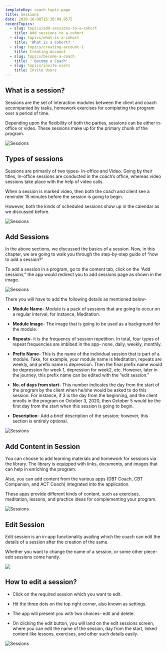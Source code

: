 ```yaml
---
templateKey: coach-topic-page
title: Sessions
date: 2020-10-08T15:30:09.957Z
recentTopics:
  - slug: topics/add-sessions-to-a-cohort
    title: Add sessions to a cohort
  - slug: topics/what-is-a-cohort
    title: 'What is a Cohort? '
  - slug: topics/creating-account-1
    title: Creating Account
  - slug: topics/become-a-coach
    title: ' Become a Coach'
  - slug: topics/invite-users
    title: Invite Users
---
```

## What is a session?

Sessions are the set of interaction modules between the client and coach accompanied by tasks, homework exercises for completing the program over a period of time.

Depending upon the flexibility of both the parties, sessions can be either in-office or video. These sessions make up for the primary chunk of the program. 

![Sessions](/img/sessions-i.png "Sessions")

## Types of sessions

Sessions are primarily of two types- In-office and Video. Going by their titles, In-office sessions are conducted in the coach’s office, whereas video sessions take place with the help of video calls. 

When a session is marked video, then both the coach and client see a reminder 15 minutes before the session is going to begin. 

However, both the kinds of scheduled sessions show up in the calendar as we discussed before. 

![Sessions](/img/sessions-app-content-i.png "Sessions")

## Add Sessions

In the above sections, we discussed the basics of a session. Now, in this chapter, we are going to walk you through the step-by-step guide of “how to add a session?” 

To add a session in a program, go to the content tab, click on the “Add sessions,” the app would redirect you to add sessions page as shown in the image.

![Sessions](/img/add-sessions-i.png "Sessions")

There you will have to add the following details as mentioned below-

* **Module Name**- Module is a pack of sessions that are going to occur on a regular interval, for instance, Meditation. 



* **Module Image**- The image that is going to be used as a background for the module.



* **Repeats**- it is the frequency of session repetition. In total, four types of repeat frequencies are imbibed in the app- none, daily, weekly, monthly. 



* **Prefix Name**- This is the name of the individual session that is part of a module. Take, for example, your module name is Meditation, repeats are weekly, and prefix name is depression. Then the final prefix name would be depression for week 1, depression for week2, etc. However, later in the journey, this prefix name can be edited with the “edit session.”



* **No. of days from start**- This number indicates the day from the start of the program by the client when he/she would be asked to do this session. For instance, if 3 is the day from the beginning, and the client enrolls in the program on October 3, 2020, then October 5 would be the first day from the start when this session is going to begin. 



* **Description**- Add a brief description of the session; however, this section is entirely optional.

![Sessions](/img/sessions-libary-content-i.png "Sessions")

## Add Content in Session

You can choose to add learning materials and homework for sessions via the library. The library is equipped with links, documents, and images that can help in enriching the program. 

Also, you can add content from the various apps (DBT Coach, CBT Companion, and ACT Coach) integrated into the application. 

These apps provide different kinds of content, such as exercises, meditation, lessons, and practice ideas for complementing your program. 

![Sessions](/img/session-content-lessons-i.png "Sessions")

## Edit Session

Edit session is an in-app functionality availing which the coach can edit the details of a session after the creation of the same. 

Whether you want to change the name of a session, or some other piece- edit sessions come handy. 

![](/img/edit-session-i.png)

## How to edit a session?

* Click on the required session which you want to edit.



* Hit the three dots on the top right corner, also known as settings.



* The app will present you with two choices- edit and delete. 



* On clicking the edit button, you will land on the edit sessions screen, where you can edit the name of the session, day from the start, linked content like lessons, exercises, and other such details easily.

![Sessions](/img/session-content-exercise-i.png "Sessions")
